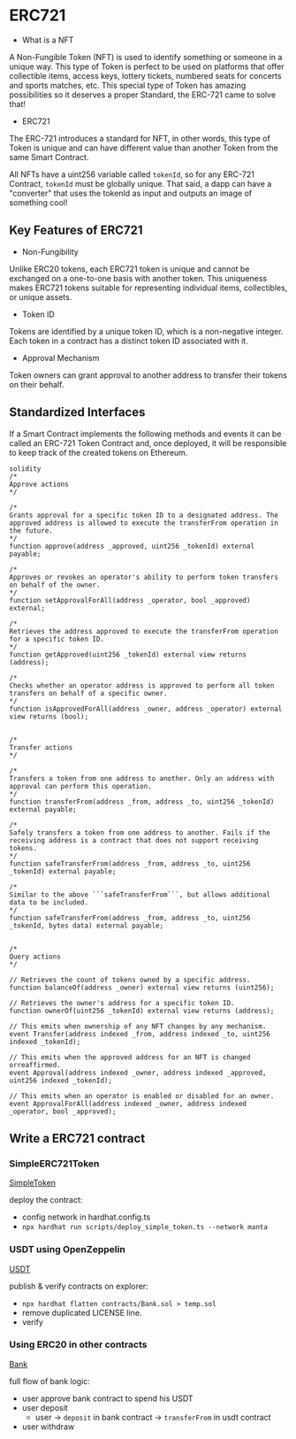 # ERC721

- What is a NFT

A Non-Fungible Token (NFT) is used to identify something or someone in a unique way. This type of Token is perfect to be used on platforms that offer collectible items, access keys, lottery tickets, numbered seats for concerts and sports matches, etc. This special type of Token has amazing possibilities so it deserves a proper Standard, the ERC-721 came to solve that!

- ERC721

The ERC-721 introduces a standard for NFT, in other words, this type of Token is unique and can have different value than another Token from the same Smart Contract.

All NFTs have a uint256 variable called ```tokenId```, so for any ERC-721 Contract, ```tokenId``` must be globally unique. That said, a dapp can have a "converter" that uses the tokenId as input and outputs an image of something cool!

## Key Features of ERC721

- Non-Fungibility

Unlike ERC20 tokens, each ERC721 token is unique and cannot be exchanged on a one-to-one basis with another token. This uniqueness makes ERC721 tokens suitable for representing individual items, collectibles, or unique assets.

- Token ID

Tokens are identified by a unique token ID, which is a non-negative integer. Each token in a contract has a distinct token ID associated with it.

- Approval Mechanism

Token owners can grant approval to another address to transfer their tokens on their behalf.

## Standardized Interfaces

If a Smart Contract implements the following methods and events it can be called an ERC-721 Token Contract and, once deployed, it will be responsible to keep track of the created tokens on Ethereum.

```
solidity
/*
Approve actions
*/

/*
Grants approval for a specific token ID to a designated address. The approved address is allowed to execute the transferFrom operation in the future.
*/
function approve(address _approved, uint256 _tokenId) external payable;

/*
Approves or revokes an operator's ability to perform token transfers on behalf of the owner.
*/
function setApprovalForAll(address _operator, bool _approved) external;

/*
Retrieves the address approved to execute the transferFrom operation for a specific token ID.
*/
function getApproved(uint256 _tokenId) external view returns (address);

/*
Checks whether an operator address is approved to perform all token transfers on behalf of a specific owner.
*/
function isApprovedForAll(address _owner, address _operator) external view returns (bool);


/*
Transfer actions
*/

/*
Transfers a token from one address to another. Only an address with approval can perform this operation.
*/
function transferFrom(address _from, address _to, uint256 _tokenId) external payable;

/*
Safely transfers a token from one address to another. Fails if the receiving address is a contract that does not support receiving tokens.
*/
function safeTransferFrom(address _from, address _to, uint256 _tokenId) external payable;

/*
Similar to the above ```safeTransferFrom```, but allows additional data to be included.
*/
function safeTransferFrom(address _from, address _to, uint256 _tokenId, bytes data) external payable;


/*
Query actions
*/

// Retrieves the count of tokens owned by a specific address.
function balanceOf(address _owner) external view returns (uint256);

// Retrieves the owner's address for a specific token ID.
function ownerOf(uint256 _tokenId) external view returns (address);

// This emits when ownership of any NFT changes by any mechanism.
event Transfer(address indexed _from, address indexed _to, uint256 indexed _tokenId);

// This emits when the approved address for an NFT is changed orreaffirmed.
event Approval(address indexed _owner, address indexed _approved, uint256 indexed _tokenId);

// This emits when an operator is enabled or disabled for an owner.
event ApprovalForAll(address indexed _owner, address indexed _operator, bool _approved);
```

## Write a ERC721 contract

### SimpleERC721Token
[SimpleToken](https://github.com/Manta-Network/EthereumDappDevelopmentCourse/blob/session-3/session_3/contracts/SimpleToken.sol)

deploy the contract:
- config network in hardhat.config.ts
- ```npx hardhat run scripts/deploy_simple_token.ts --network manta```

### USDT using OpenZeppelin
[USDT](https://github.com/Manta-Network/EthereumDappDevelopmentCourse/blob/session-3/session_3/contracts/USDT.sol)

publish & verify contracts on explorer:
- ```npx hardhat flatten contracts/Bank.sol > temp.sol```
- remove duplicated LICENSE line.
- verify

### Using ERC20 in other contracts
[Bank](https://github.com/Manta-Network/EthereumDappDevelopmentCourse/blob/session-3/session_3/contracts/Bank.sol)

full flow of bank logic:
- user approve bank contract to spend his USDT
- user deposit
  - user -> ```deposit``` in bank contract -> ```transferFrom``` in usdt contract
- user withdraw